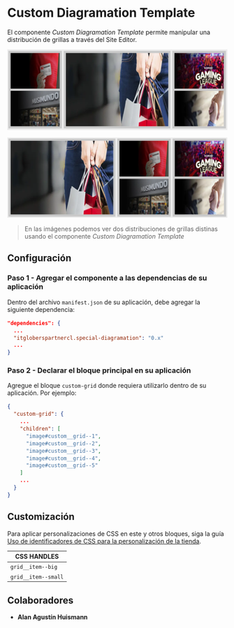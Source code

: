 # Custom Diagramation Template

El componente _Custom Diagramation Template_ permite manipular una distribución de grillas a través del Site Editor.

![Media Placeholder](/assets/img/custom-grid-1.png)

![Media Placeholder](/assets/img/custom-grid-2.png)

>En las imágenes podemos ver dos distribuciones de grillas distinas usando el componente _Custom Diagramation Template_

## Configuración

### Paso 1 - Agregar el componente a las dependencias de su aplicación

Dentro del archivo `manifest.json` de su aplicación, debe agregar la siguiente dependencia: 

```json
"dependencies": {
  ...
  "itgloberspartnercl.special-diagramation": "0.x"
  ...
}
```

### Paso 2 - Declarar el bloque principal en su aplicación

Agregue el bloque `custom-grid` donde requiera utilizarlo dentro de su aplicación. Por ejemplo: 

```json
{
  "custom-grid": {
    ...
    "children": [
      "image#custom__grid--1",
      "image#custom__grid--2",
      "image#custom__grid--3",
      "image#custom__grid--4",
      "image#custom__grid--5"
    ]
    ...
  }
}
```

## Customización

Para aplicar personalizaciones de CSS en este y otros bloques, siga la guía [Uso de identificadores de CSS para la personalización de la tienda](https://developers.vtex.com/docs/guides/vtex-io-documentation-using-css-handles-for-store-customization).


| CSS HANDLES |
| -- |
| `grid__item--big` |
| `grid__item--small` |

## Colaboradores

- **Alan Agustín Huismann**